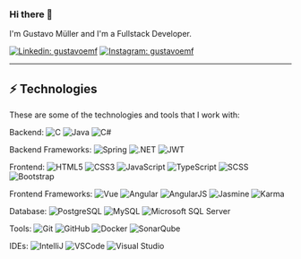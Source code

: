 ### Hi there 👋

I'm Gustavo Müller and I'm a Fullstack Developer. 

[![Linkedin: gustavoemf](https://img.shields.io/badge/-Linkedin-blue?style=flat-square&logo=Linkedin&logoColor=white&link=https://www.linkedin.com/in/gustavoemf/)](https://www.linkedin.com/in/gustavoemf/)
[![Instagram: gustavoemf](https://img.shields.io/badge/-Instagram-c13584?style=flat-square&logo=Instagram&logoColor=white&link=https://www.instagram.com/gustavoemf/)](https://www.instagram.com/gustavoemf/)
____

## ⚡ Technologies

These are some of the technologies and tools that I work with:

Backend: 
![C](https://img.shields.io/badge/-C-A8B9CC?style=flat-square&logo=c&logoColor=white)
![Java](https://img.shields.io/badge/-Java-007396?style=flat-square&logo=java&logoColor=white)
![C#](https://img.shields.io/badge/-C%23-239120?style=flat-square&logo=c-sharp&logoColor=white)
<!-- ![Nodejs](https://img.shields.io/badge/-Nodejs-339933?style=flat-square&logo=Node.js&logoColor=white) -->
<!-- ![Python](https://img.shields.io/badge/-Python-3776AB?style=flat-square&logo=python&logoColor=white) -->

Backend Frameworks:
![Spring](https://img.shields.io/badge/-Spring-6DB33F?style=flat-square&logo=spring&logoColor=white)
![.NET](https://img.shields.io/badge/-.NET-512BD4?style=flat-square&logo=.net&logoColor=white)
![JWT](https://img.shields.io/badge/-JWT-000000?style=flat-square&logo=json-web-tokens)
<!-- ![NestJS](https://img.shields.io/badge/-NestJS-E0234E?style=flat-square&logo=nestjs&logoColor=white) -->
<!-- ![Flask](https://img.shields.io/badge/-Flask-000000?style=flat-square&logo=flask&logoColor=white) -->
<!-- ![Django](https://img.shields.io/badge/-Django-092E20?style=flat-square&logo=django&logoColor=white) -->

Frontend:
![HTML5](https://img.shields.io/badge/-HTML5-E34F26?style=flat-square&logo=html5&logoColor=white)
![CSS3](https://img.shields.io/badge/-CSS3-1572B6?style=flat-square&logo=css3)
![JavaScript](https://img.shields.io/badge/-JavaScript-black?style=flat-square&logo=javascript)
![TypeScript](https://img.shields.io/badge/-TypeScript-007ACC?style=flat-square&logo=typescript&logoColor=white)
![SCSS](https://img.shields.io/badge/-SCSS-CC6699?style=flat-square&logo=sass&logoColor=white)
![Bootstrap](https://img.shields.io/badge/-Bootstrap-563D7C?style=flat-square&logo=bootstrap)

Frontend Frameworks:
![Vue](https://img.shields.io/badge/-Vue-4FC08D?style=flat-square&logo=vue.js&logoColor=white)
![Angular](https://img.shields.io/badge/-Angular-DD0031?style=flat-square&logo=angular)
![AngularJS](https://img.shields.io/badge/-AngularJS-E23237?style=flat-square&logo=angularjs&logoColor=white)
![Jasmine](https://img.shields.io/badge/-Jasmine-8A4182?style=flat-square&logo=jasmine&logoColor=white)
![Karma](https://img.shields.io/badge/-Karma-0D4C8F?style=flat-square&logo=karma&logoColor=white)

Database:
![PostgreSQL](https://img.shields.io/badge/-PostgreSQL-336791?style=flat-square&logo=postgresql&logoColor=white)
![MySQL](https://img.shields.io/badge/-MySQL-4479A1?style=flat-square&logo=mysql&logoColor=white)
![Microsoft SQL Server](https://img.shields.io/badge/-SQL%20Server-CC2927?style=flat-square&logo=microsoft-sql-server&logoColor=white)

Tools:
![Git](https://img.shields.io/badge/-Git-black?style=flat-square&logo=git)
![GitHub](https://img.shields.io/badge/-GitHub-181717?style=flat-square&logo=github)
![Docker](https://img.shields.io/badge/-Docker-2496ED?style=flat-square&logo=docker&logoColor=white)
![SonarQube](https://img.shields.io/badge/-SonarQube-4E9BCD?style=flat-square&logo=sonarqube&logoColor=white)

IDEs:
![IntelliJ](https://img.shields.io/badge/-IntelliJ%20IDEA-black?style=flat-square&logo=intellij-idea&logoColor=white)
![VSCode](https://img.shields.io/badge/-VSCode-007ACC?style=flat-square&logo=visual-studio-code&logoColor=white)
![Visual Studio](https://img.shields.io/badge/-Visual%20Studio-5C2D91?style=flat-square&logo=visual-studio&logoColor=white)
